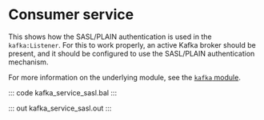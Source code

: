 # Consumer service

This shows how the SASL/PLAIN authentication is used in the `kafka:Listener`. For this to work properly, an active Kafka broker should be present, and it should be configured to use the SASL/PLAIN authentication mechanism.

For more information on the underlying module,  see the [`kafka` module](https://lib.ballerina.io/ballerinax/kafka/latest).

::: code kafka_service_sasl.bal :::

::: out kafka_service_sasl.out :::
